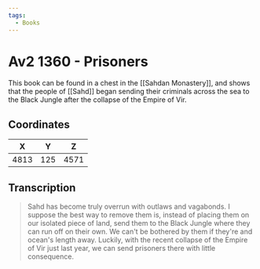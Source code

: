 ```yaml
---
tags:
  - Books
---
```

# Av2 1360 - Prisoners

This book can be found in a chest in the [[Sahdan Monastery]], and shows that the people of [[Sahd]] began sending their criminals across the sea to the Black Jungle after the collapse of the Empire of Vir.

## Coordinates
| **X** | **Y** | **Z** |
| :---: | :---: | :---: |
| 4813  |  125  | 4571  |

## Transcription
> Sahd has become truly overrun with outlaws and vagabonds. I suppose the best way to remove them is, instead of placing them on our isolated piece of land, send them to the Black Jungle where they can run off on their own. We can't be bothered by them if they're and ocean's length away. Luckily, with the recent collapse of the Empire of Vir just last year, we can send prisoners there with little consequence.



